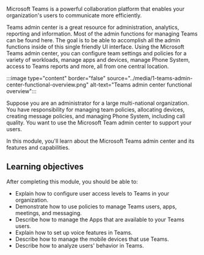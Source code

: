 Microsoft Teams is a powerful collaboration platform that enables your organization's users to communicate more efficiently.

Teams admin center is a great resource for administration, analytics, reporting and information. Most of the admin functions for managing Teams can be found here. The goal is to be able to accomplish all the admin functions inside of this single friendly UI interface.  Using the Microsoft Teams admin center, you can configure team settings and policies for a variety of workloads, manage apps and devices, manage Phone System, access to Teams reports and more, all from one central location.

:::image type="content" border="false" source="../media/1-teams-admin-center-functional-overview.png" alt-text="Teams admin center functional overview":::

Suppose you are an administrator for a large multi-national organization. You have responsibility for managing team policies, allocating devices, creating message policies, and managing Phone System, including call quality. You want to use the Microsoft Team admin center to support your users.

In this module, you'll learn about the Microsoft Teams admin center and its features and capabilities.

## Learning objectives

After completing this module, you should be able to:

- Explain how to configure user access levels to Teams in your organization.
- Demonstrate how to use policies to manage Teams users, apps, meetings, and messaging.
- Describe how to manage the Apps that are available to your Teams users.
- Explain how to set up voice features in Teams.
- Describe how to manage the mobile devices that use Teams.
- Describe how to analyze users' behavior in Teams.
